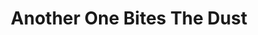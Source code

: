 ---
ee_id: '39'
site: '1'
type: '2'
long_id: 2007-039 Another One Bites The Dust
url: 2007-039-another-one-bites-the-dust
title: Another One Bites The Dust
year: '2007'
medium: Poster.
commission:
dims:
pitch: "​Poster featuring Axl's shoes taken from he interior of GNR's Spaghetti Incident
  EP."
ps:
live_url:
related:
youtube:
imgs: Another_One_Bites_the_Dust_2007_039_full_database_IH_1.jpg
subheading:
display_year: '2007'
download:
add_credit:
add_credits:
related_code:
layout: things-i-made
---